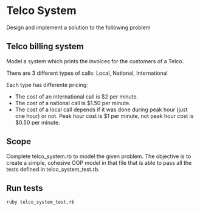 # Telco System

Design and implement a solution to the following problem

## Telco billing system

Model a system which prints the invoices for the customers of a Telco.

There are 3 different types of calls: Local, National, International

Each type has differente pricing:
 * The cost of an international call is $2 per minute.
 * The cost of a national call is $1.50 per minute.
 * The cost of a local call depends if it was done during peak hour (just one hour) or not. Peak hour cost is $1 per minute, not peak hour cost is $0.50 per minute.

## Scope

Complete telco_system.rb to model the given problem. The objective is to create a simple, cohesive OOP model in that file that is able to pass all the tests defined in telco_system_test.rb.

## Run tests

`ruby telco_system_test.rb`
